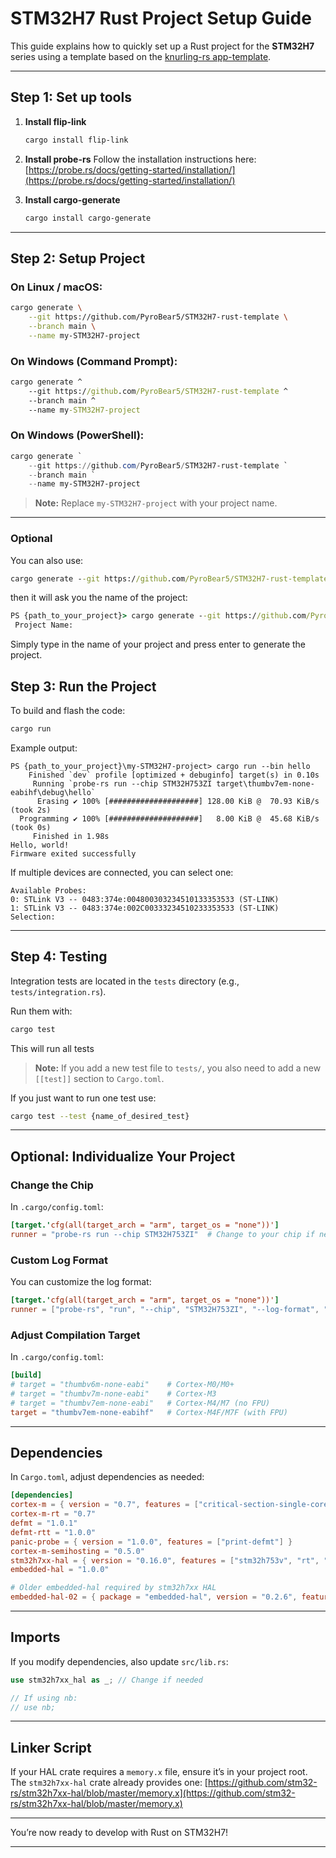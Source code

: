
# STM32H7 Rust Project Setup Guide

This guide explains how to quickly set up a Rust project for the **STM32H7** series using a template based on the [knurling-rs app-template](https://github.com/knurling-rs/app-template).

---

## Step 1: Set up tools

1. **Install flip-link**

   ```bash
   cargo install flip-link
   ```

2. **Install probe-rs**
   Follow the installation instructions here:
   [https://probe.rs/docs/getting-started/installation/](https://probe.rs/docs/getting-started/installation/)

3. **Install cargo-generate**

   ```bash
   cargo install cargo-generate
   ```

---

## Step 2: Setup Project

### On Linux / macOS:

```bash
cargo generate \
    --git https://github.com/PyroBear5/STM32H7-rust-template \
    --branch main \
    --name my-STM32H7-project
```

### On Windows (Command Prompt):

```cmd
cargo generate ^
    --git https://github.com/PyroBear5/STM32H7-rust-template ^
    --branch main ^
    --name my-STM32H7-project
```

### On Windows (PowerShell):

```powershell
cargo generate `
    --git https://github.com/PyroBear5/STM32H7-rust-template `
    --branch main `
    --name my-STM32H7-project
```

> **Note:** Replace `my-STM32H7-project` with your project name.

---

### Optional
You can also use:
```cmd
cargo generate --git https://github.com/PyroBear5/STM32H7-rust-template
```
then it will ask you the name of the project:
```cmd
PS {path_to_your_project}> cargo generate --git https://github.com/PyroBear5/STM32H7-rust-template
 Project Name:
```
Simply type in the name of your project and press enter to generate the project.

## Step 3: Run the Project

To build and flash the code:

```bash
cargo run
```

Example output:

```
PS {path_to_your_project}\my-STM32H7-project> cargo run --bin hello
    Finished `dev` profile [optimized + debuginfo] target(s) in 0.10s
     Running `probe-rs run --chip STM32H753ZI target\thumbv7em-none-eabihf\debug\hello`
      Erasing ✔ 100% [####################] 128.00 KiB @  70.93 KiB/s (took 2s)
  Programming ✔ 100% [####################]   8.00 KiB @  45.68 KiB/s (took 0s)
     Finished in 1.98s
Hello, world!
Firmware exited successfully
```

If multiple devices are connected, you can select one:

```
Available Probes:
0: STLink V3 -- 0483:374e:004800303234510133353533 (ST-LINK)
1: STLink V3 -- 0483:374e:002C00333234510233353533 (ST-LINK)
Selection:
```

---

## Step 4: Testing

Integration tests are located in the `tests` directory (e.g., `tests/integration.rs`).

Run them with:

```bash
cargo test
```
This will run all tests
> **Note:** If you add a new test file to `tests/`, you also need to add a new `[[test]]` section to `Cargo.toml`.

If you just want to run one test use:
```bash
cargo test --test {name_of_desired_test}
```

---

## Optional: Individualize Your Project

### Change the Chip

In `.cargo/config.toml`:

```toml
[target.'cfg(all(target_arch = "arm", target_os = "none"))']
runner = "probe-rs run --chip STM32H753ZI"  # Change to your chip if needed
```

### Custom Log Format

You can customize the log format:

```toml
[target.'cfg(all(target_arch = "arm", target_os = "none"))']
runner = ["probe-rs", "run", "--chip", "STM32H753ZI", "--log-format", "{L} {s}"]
```

### Adjust Compilation Target

In `.cargo/config.toml`:

```toml
[build]
# target = "thumbv6m-none-eabi"    # Cortex-M0/M0+
# target = "thumbv7m-none-eabi"    # Cortex-M3
# target = "thumbv7em-none-eabi"   # Cortex-M4/M7 (no FPU)
target = "thumbv7em-none-eabihf"   # Cortex-M4F/M7F (with FPU)
```

---

## Dependencies

In `Cargo.toml`, adjust dependencies as needed:

```toml
[dependencies]
cortex-m = { version = "0.7", features = ["critical-section-single-core"] }
cortex-m-rt = "0.7"
defmt = "1.0.1"
defmt-rtt = "1.0.0"
panic-probe = { version = "1.0.0", features = ["print-defmt"] }
cortex-m-semihosting = "0.5.0"
stm32h7xx-hal = { version = "0.16.0", features = ["stm32h753v", "rt", "defmt"] }
embedded-hal = "1.0.0"

# Older embedded-hal required by stm32h7xx HAL
embedded-hal-02 = { package = "embedded-hal", version = "0.2.6", features = ["unproven"] }
```

---

## Imports

If you modify dependencies, also update `src/lib.rs`:

```rust
use stm32h7xx_hal as _; // Change if needed

// If using nb:
// use nb;
```

---

## Linker Script

If your HAL crate requires a `memory.x` file, ensure it’s in your project root.
The `stm32h7xx-hal` crate already provides one:
[https://github.com/stm32-rs/stm32h7xx-hal/blob/master/memory.x](https://github.com/stm32-rs/stm32h7xx-hal/blob/master/memory.x)

---

You’re now ready to develop with Rust on STM32H7!

---
